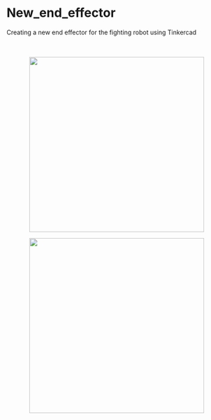 # New_end_effector
Creating a new end effector for the fighting robot using Tinkercad
</br>
</br>
</br>
<p align="center"><img src="https://user-images.githubusercontent.com/85819577/126916762-fd1462fd-5ec3-49cc-b5c5-8496373b4cf4.png" width="400" height="400" /></p>
<p align="center"><img src="https://user-images.githubusercontent.com/85819577/126916801-781bc911-6580-488c-a30d-369eaa5c2906.png" width="400" height="400" /></p>
